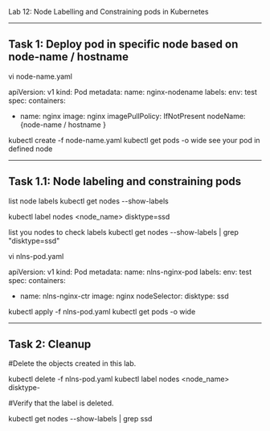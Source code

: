 Lab 12: Node Labelling and Constraining pods in Kubernetes

---------------------------------------------------------------------
Task 1: Deploy pod in specific node based on node-name / hostname
---------------------------------------------------------------------

vi node-name.yaml

apiVersion: v1
kind: Pod
metadata:
  name: nginx-nodename
  labels:
    env: test
spec:
  containers:
  - name: nginx
    image: nginx
    imagePullPolicy: IfNotPresent
  nodeName: {node-name / hostname }

kubectl create -f node-name.yaml
kubectl get pods -o wide 
see your pod in defined node
 
---------------------------------------------------------------------
Task 1.1: Node labeling and constraining pods
---------------------------------------------------------------------
list node labels
kubectl get nodes --show-labels

kubectl label nodes <node_name> disktype=ssd

list you nodes to check labels 
kubectl get nodes --show-labels | grep "disktype=ssd"

vi nlns-pod.yaml

apiVersion: v1
kind: Pod
metadata:
  name: nlns-nginx-pod
  labels:
    env: test
spec:
  containers:
  - name: nlns-nginx-ctr
    image: nginx
  nodeSelector:
    disktype: ssd


kubectl apply -f nlns-pod.yaml
kubectl get pods -o wide

---------------------------------------------------------------------
Task 2: Cleanup
---------------------------------------------------------------------
#Delete the objects created in this lab.

kubectl delete -f nlns-pod.yaml 
kubectl label nodes <node_name> disktype-
 
#Verify that the label is deleted.

kubectl get nodes --show-labels | grep ssd 
